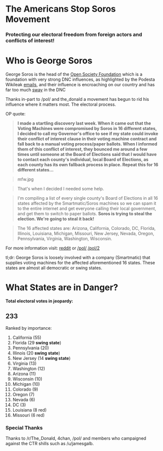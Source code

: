 # The Americans Stop Soros Movement
### Protecting our electoral freedom from foreign actors and conflicts of interest!




# Who is George Soros

George Soros is the head of the [Open Society Foundation](https://en.wikipedia.org/wiki/Open_society) which is a foundation with very strong DNC influences, as highlighted by the Podesta Wikileak [emails](https://wikileaks.org/podesta-emails/emailid/14273), and their influence is encroaching on our country and has far too much [sway](https://www.wikileaks.org/podesta-emails/emailid/15201) in the DNC

Thanks in-part to /pol/ and the_donald a movement has begun to rid his influence where it matters most. The electoral process.

OP quote:

> **I made a startling discovery last week. When it came out that the Voting Machines were compromised by Soros in 16 different states, I decided to call my Governor's office to see if my state could invoke their conflict of interest clause in their voting machine contract and fall back to a manual voting process/paper ballots.
When I informed them of this conflict of interest, they bounced me around a few times until someone at the Board of Elections said that I would have to contact each county's individual, local Board of Elections, as each county has its own fallback process in place.
Repeat this for 16 different states...**

> mfw.jpg

> That's when I decided I needed some help.

> I'm compiling a list of every single county's Board of Elections in all 16 states affected by the Smartmatic/Soros machines so we can spam it to the entire internet and get everyone calling their local government, and get them to switch to paper ballots. **Soros is trying to steal the election. We're going to steal it back!**

> The 16 affected states are:
Arizona, California, Colorado, DC, Florida, Illinois, Louisiana, Michigan, Missouri, New Jersey, Nevada, Oregon, Pennsylvania, Virginia, Washington, Wisconsin.

For more information visit: [reddit](https://www.reddit.com/r/The_Donald/comments/58ffs6/operation_stop_soros_crowd_sourced_weaponized/) or [/pol/](https://boards.4chan.org/pol/thread/93781257) [/pol/2](https://boards.4chan.org/pol/thread/93796259)

tl;dr: George Soros is loosely involved with a company (Smartmatic) that supplies voting machines for the affected aforementioned 16 states. These states are almost all democratic or swing states.

# What States are in Danger?

**Total electoral votes in jeopardy:**
## **233**

Ranked by importance: 

1. California (55)
2. Florida (29 **swing state**)
3. Pennsylvania (20)
4. Illinois (20 **swing state**)
5. New Jersey (14 **swing state**)
6. Virginia (13)
7. Washington (12)
8. Arizona (11)  
9. Wisconsin (10) 
10. Michigan (10) 
11. Colorado (9) 
12. Oregon (7) 
13. Nevada (6)
14. DC (3)
15. Louisiana (8 red)
16. Missouri (6 red)


### Special Thanks

Thanks to /r/The_Donald, 4chan, /pol/ and members who campaigned against the CTR shills such as /u/jamesgalb.
